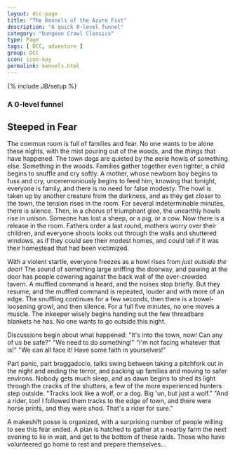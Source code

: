 ```yaml
---
layout: dcc-page
title: "The Kennels of the Azure Fist"
description: "A quick 0-level funnel"
category: "Dungeon Crawl Classics"
type: Page
tags: [ DCC, adventure ]
group: DCC
icon: icon-key
permalink: kennels.html
---
```

{% include JB/setup %}

### A 0-level funnel

## Steeped in Fear

The common room is full of families and fear. No one wants to be alone these nights, with the mist pouring out of the woods, and the _things_ that have happened. The town dogs are quieted by the eerie howls of something else. Something in the woods. Families gather together even tighter, a child begins to snuffle and cry softly. A mother, whose newborn boy begins to fuss and cry, unceremoniously begins to feed him, knowing that tonight, everyone is family, and there is no need for false modesty. The howl is taken up by another creature from the darkness, and as they get closer to the town, the tension rises in the room. For several indeterminable minutes, there is silence. Then, in a chorus of triumphant glee, the unearthly howls rise in unison. Someone has lost a sheep, or a pig, or a cow. Now there is a release in the room. Fathers order a last round, mothers worry over their children, and everyone shoots looks out through the walls and shuttered windows, as if they could see their modest homes, and could tell if it was their homestead that had been victimized.

With a violent startle, everyone freezes as a howl rises from _just outside the door_! The sound of something large sniffing the doorway, and pawing at the door has people cowering against the back wall of the over-crowded tavern. A muffled command is heard, and the noises stop briefly. But they resume, and the muffled command is repeated, louder and with more of an edge. The snuffling continues for a few seconds, then there is a bowel-loosening growl, and then silence. For a full five minutes, no one moves a muscle. The inkeeper wisely begins handing out the few threadbare blankets he has. No one wants to go outside this night.

Discussions begin about what happened:
"It's into the town, now! Can any of us be safe?" 
"We need to do something!" 
"I'm not facing whatever that is!" 
"We can all face it! Have some faith in yourselves!"

Part panic, part braggadocio, talks swing between taking a pitchfork out in the night and ending the terror, and packing up families and moving to safer environs. Nobody gets much sleep, and as dawn begins to shed its light through the cracks of the shutters, a few of the more experienced hunters step outside. "Tracks look like a wolf, or a dog. Big 'un, but just a wolf." "And a rider, too! I followed them tracks to the edge of town, and there were horse prints, and they were shod. That's a rider for sure."

A makeshift posse is organized, with a surprising number of people willing to see this fear ended. A plan is hatched to gather at a nearby farm the next evening to lie in wait, and get to the bottom of these raids. Those who have volunteered go home to rest and prepare themselves...
